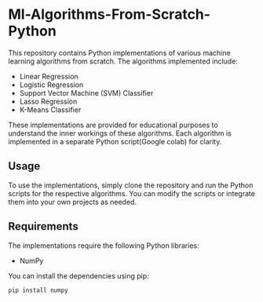 # Ml-Algorithms-From-Scratch-Python

This repository contains Python implementations of various machine learning algorithms from scratch. The algorithms implemented include:

- Linear Regression
- Logistic Regression
- Support Vector Machine (SVM) Classifier
- Lasso Regression
- K-Means Classifier

These implementations are provided for educational purposes to understand the inner workings of these algorithms. Each algorithm is implemented in a separate Python script(Google colab) for clarity.

## Usage

To use the implementations, simply clone the repository and run the Python scripts for the respective algorithms. You can modify the scripts or integrate them into your own projects as needed.

## Requirements

The implementations require the following Python libraries:

- NumPy

You can install the dependencies using pip:

```bash
pip install numpy 

